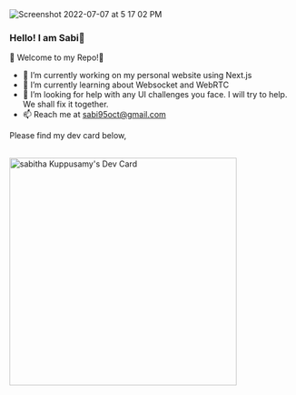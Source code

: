 <img alt="Screenshot 2022-07-07 at 5 17 02 PM" src="https://user-images.githubusercontent.com/24649829/177766132-6c9c9c70-f52e-47dd-a7cb-48eb555a9a05.png">

### Hello! I am Sabi👋

🫶 Welcome to my Repo!🫶

- 🔭 I’m currently working on my personal website using Next.js
- 🌱 I’m currently learning about Websocket and WebRTC
- 🤔 I’m looking for help with any UI challenges you face. I will try to help. We shall fix it together.
- 📫 Reach me at sabi95oct@gmail.com

Please find my dev card below,

&emsp; &emsp; &emsp;&emsp; &emsp; &emsp; &emsp; &emsp; &emsp; &emsp; &emsp; &emsp; &emsp; &emsp; &emsp; <a href="https://app.daily.dev/sabi"><img src="https://api.daily.dev/devcards/3091c62ba2754845871f4fe65b96feb2.png?r=xj0" width="400" alt="sabitha Kuppusamy's Dev Card"/></a>
